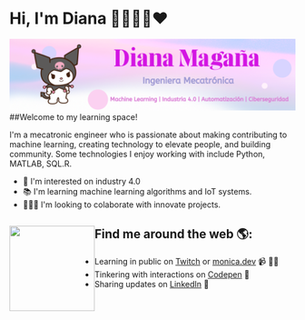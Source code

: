 
# Hi, I'm Diana 👋👩🏽‍💻❤️

<img src="https://github.com/dancode42/dancode42/blob/main/Images/Pink%20Light%20Leak%20Gradient%20LinkedIn%20Banner.png" alt="a">
##Welcome to my learning space!

I'm a mecatronic engineer who is passionate about making contributing to machine learning, creating technology to elevate people, and building community. Some technologies I enjoy working with include Python, MATLAB, SQL.R.
- 🤖 I'm interested on industry 4.0
- 📚 I'm learning machine learning algorithms and IoT systems.
- 🕵🏽‍♀️ I'm looking to colaborate with innovate projects.

## Find me around the web 🌎: <a href="https://github.com/sponsors/M0nica"><img align="left" width="150" height="150" src="https://github.com/M0nica/M0nica/blob/main/octomonica/m0nica-octocat-rotating.gif?raw=true"></a>
- Learning in public on <a href="https://www.twitch.tv/blacktechdiva">Twitch</a> or <a href="https://www.monica.dev">monica.dev</a> 📹 ✍🏾
- Tinkering with interactions on <a href="https://codepen.io/m0nica"> Codepen</a> 🏓
- Sharing updates on <a href="https://www.linkedin.com/in/monicampowell/">LinkedIn</a> 💼
